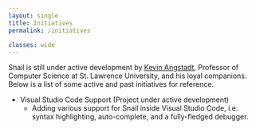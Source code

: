 ```yaml
---
layout: single
title: Initiatives
permalink: /initiatives

classes: wide
---
```


Snail is still under active development by [Kevin
Angstadt](https://github.com/kevinaangstadt), Professor of Computer
Science at St. Lawrence University, and his loyal companions. Below is a list of some active and past initiatives for reference.

* Visual Studio Code Support (Project under active development)
   - Adding various support for Snail inside Visual Studio Code, i.e. syntax highlighting, auto-complete, and a fully-fledged debugger.